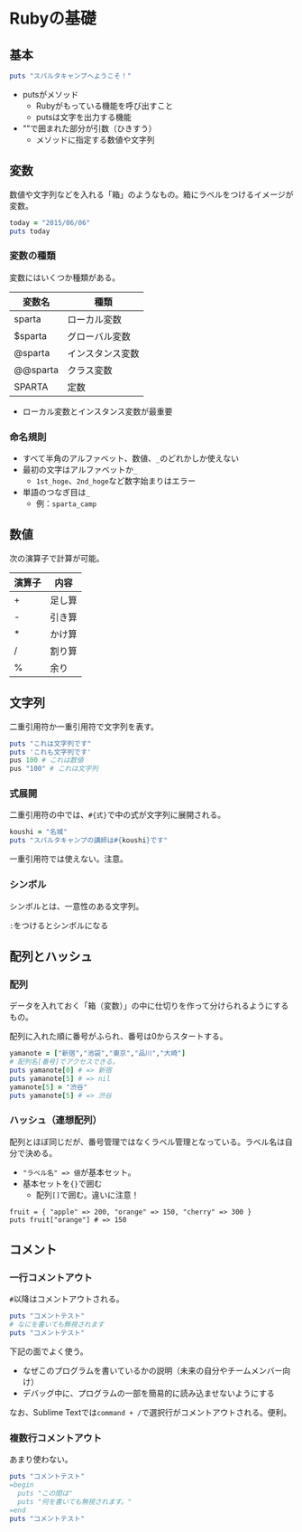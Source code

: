 # Rubyの基礎

## 基本

```ruby
puts "スパルタキャンプへようこそ！"
```

- putsがメソッド
	- Rubyがもっている機能を呼び出すこと
	- putsは文字を出力する機能
- ""で囲まれた部分が引数（ひきすう）
	- メソッドに指定する数値や文字列

## 変数
数値や文字列などを入れる「箱」のようなもの。箱にラベルをつけるイメージが変数。

```ruby
today = "2015/06/06"
puts today
```

### 変数の種類
変数にはいくつか種類がある。

変数名|種類|
-----|----|
sparta|ローカル変数|
$sparta|グローバル変数|
@sparta|インスタンス変数|
@@sparta|クラス変数|
SPARTA|定数|

- ローカル変数とインスタンス変数が最重要

### 命名規則
- すべて半角のアルファベット、数値、`_`のどれかしか使えない
- 最初の文字はアルファベットか`_`
	- `1st_hoge`、`2nd_hoge`など数字始まりはエラー
- 単語のつなぎ目は`_`
	- 例：`sparta_camp`

## 数値
次の演算子で計算が可能。

演算子|内容|
-----|----|
+|足し算|
-|引き算|
*|かけ算|
/|割り算|
%|余り|

## 文字列
二重引用符か一重引用符で文字列を表す。

```ruby
puts "これは文字列です"
puts 'これも文字列です'
pus 100 # これは数値
pus "100" # これは文字列
```

### 式展開
二重引用符の中では、`#{式}`で中の式が文字列に展開される。

```ruby
koushi = "名城"
puts "スパルタキャンプの講師は#{koushi}です"
```

一重引用符では使えない。注意。

### シンボル
シンボルとは、一意性のある文字列。

`:`をつけるとシンボルになる



## 配列とハッシュ
### 配列
データを入れておく「箱（変数）」の中に仕切りを作って分けられるようにするもの。

配列に入れた順に番号がふられ、番号は0からスタートする。

```ruby
yamanote = ["新宿","池袋","東京","品川","大崎"]
# 配列名[番号]でアクセスできる。
puts yamanote[0] # => 新宿
puts yamanote[5] # => nil
yamanote[5] = "渋谷"
puts yamanote[5] # => 渋谷
```

### ハッシュ（連想配列）
配列とほぼ同じだが、番号管理ではなくラベル管理となっている。ラベル名は自分で決める。

- `"ラベル名" => 値`が基本セット。
- 基本セットを`{}`で囲む
	- 配列`[]`で囲む。違いに注意！

```
fruit = { "apple" => 200, "orange" => 150, "cherry" => 300 }
puts fruit["orange"] # => 150
```



## コメント
### 一行コメントアウト
`#`以降はコメントアウトされる。

```ruby
puts "コメントテスト"
# なにを書いても無視されます
puts "コメントテスト"
```

下記の面でよく使う。

- なぜこのプログラムを書いているかの説明（未来の自分やチームメンバー向け）
- デバッグ中に、プログラムの一部を簡易的に読み込ませないようにする

なお、Sublime Textでは`command + /`で選択行がコメントアウトされる。便利。

### 複数行コメントアウト
あまり使わない。

```ruby
puts "コメントテスト"
=begin
  puts "この間は"
  puts "何を書いても無視されます。"
=end
puts "コメントテスト"
```

